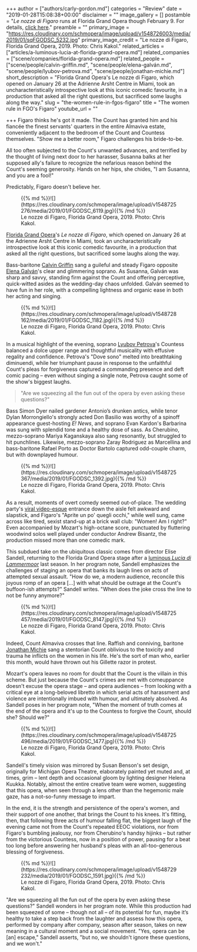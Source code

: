 +++
author = ["authors/carly-gordon.md"]
categories = "Review"
date = "2019-01-28T15:08:38+00:00"
disclaimer = ""
image_gallery = []
postamble = "_Le nozze di Figaro_ runs at Florida Grand Opera though February 9. For details, [click here](https://tickets.fgo.org/Tickets/EventDetails.aspx?id=1715)."
preamble = ""
primary_image = "https://res.cloudinary.com/schmopera/image/upload/v1548726003/media/2019/01/sqFGODSC_5232.jpg"
primary_image_credit = "Le nozze di Figaro, Florida Grand Opera, 2019. Photo: Chris Kakol."
related_articles = ["articles/a-luminous-lucia-at-florida-grand-opera.md"]
related_companies = ["scene/companies/florida-grand-opera.md"]
related_people = ["scene/people/calvin-griffin.md", "scene/people/elena-galván.md", "scene/people/lyubov-petrova.md", "scene/people/jonathan-michie.md"]
short_description = "Florida Grand Opera's Le nozze di Figaro, which opened on January 26 at the Adrienne Arsht Centre in Miami, took an uncharacteristically introspective look at this iconic comedic favourite, in a production that asked all the right questions, but sacrificed some laughs along the way."
slug = "the-women-rule-in-fgos-figaro"
title = "The women rule in FGO's Figaro"
youtube_url = ""

+++
Figaro thinks he's got it made. The Count has granted him and his fiancée the finest servants' quarters in the entire Almaviva estate, conveniently adjacent to the bedroom of the Count and Countess themselves. "Show me a better room," Figaro challenges his bride-to-be.

All too often subjected to the Count's unwanted advances, and terrified by the thought of living next door to her harasser, Susanna balks at her supposed ally's failure to recognize the nefarious reason behind the Count's seeming generosity. Hands on her hips, she chides, "I am Susanna, and you are a fool!"

Predictably, Figaro doesn't believe her.

<figure data-type="image">{{% md %}}![](https://res.cloudinary.com/schmopera/image/upload/v1548725276/media/2019/01/FGODSC_6119.jpg){{% /md %}}

<figcaption>Le nozze di Figaro, Florida Grand Opera, 2019. Photo: Chris Kakol.</figcaption>

</figure>

[Florida Grand Opera](/scene/companies/florida-grand-opera/)'s _Le nozze di Figaro_, which opened on January 26 at the Adrienne Arsht Centre in Miami, took an uncharacteristically introspective look at this iconic comedic favourite, in a production that asked all the right questions, but sacrificed some laughs along the way.

Bass-baritone [Calvin Griffin](/scene/people/calvin-griffin/) sang a guileful and steady Figaro opposite [Elena Galván](/scene/people/elena-galvan/)'s clear and glimmering soprano. As Susanna, Galván was sharp and savvy, standing firm against the Count and offering perceptive, quick-witted asides as the wedding-day chaos unfolded. Galván seemed to have fun in her role, with a compelling lightness and organic ease in both her acting and singing.

<figure data-type="image">{{% md %}}![](https://res.cloudinary.com/schmopera/image/upload/v1548728162/media/2019/01/FGODSC_1182.jpg){{% /md %}}

<figcaption>Le nozze di Figaro, Florida Grand Opera, 2019. Photo: Chris Kakol.</figcaption>

</figure>

In a musical highlight of the evening, soprano [Lyubov Petrova](/scene/people/lyubov-petrova/)'s Countess balanced a dolce upper range and thoughtful musicality with effusive regality and confidence. Petrova's "Dove sono" melted into breathtaking diminuendi, while her triumphant pause in response to the unfaithful Count's pleas for forgiveness captured a commanding presence and deft comic pacing – even without singing a single note, Petrova caught some of the show's biggest laughs.

> "Are we squeezing all the fun out of the opera by even asking these questions?"

Bass Simon Dyer nailed gardener Antonio’s drunken antics, while tenor Dylan Morrongiello's strongly acted Don Basilio was worthy of a spinoff appearance guest-hosting _E! News_, and soprano Evan Kardon's Barbarina was sung with splendid tone and a healthy dose of sass. As Cherubino, mezzo-soprano Mariya Kaganskaya also sang resonantly, but struggled to hit punchlines. Likewise, mezzo-soprano Zaray Rodriguez as Marcellina and bass-baritone Rafael Porto as Doctor Bartolo captured odd-couple charm, but with downplayed humour.

<figure data-type="image">{{% md %}}![](https://res.cloudinary.com/schmopera/image/upload/v1548725367/media/2019/01/FGODSC_1392.jpg){{% /md %}}

<figcaption>Le nozze di Figaro, Florida Grand Opera, 2019. Photo: Chris Kakol.</figcaption>

</figure>

As a result, moments of overt comedy seemed out-of-place. The wedding party's [viral video-esque](https://www.youtube.com/watch?v=4-94JhLEiN0) entrance down the aisle felt awkward and slapstick, and Figaro's "Aprite un po' quegli occhi," while well sung, came across like tired, sexist stand-up at a brick wall club: "Women! Am I right?" Even accompanied by Mozart's high-octane score, punctuated by fluttering woodwind solos well played under conductor Andrew Bisantz, the production missed more than one comedic mark.

This subdued take on the ubiquitous classic comes from director Elise Sandell, returning to the Florida Grand Opera stage after a [luminous _Lucia di Lammermoor_](/a-luminous-lucia-at-florida-grand-opera/) last season. In her program note, Sandell emphasizes the challenges of staging an opera that banks its laugh lines on acts of attempted sexual assault. "How do we, a modern audience, reconcile this joyous romp of an opera \[...\] with what should be outrage at the Count's buffoon-ish attempts?" Sandell writes. "When does the joke cross the line to not be funny anymore?"

<figure data-type="image">{{% md %}}![](https://res.cloudinary.com/schmopera/image/upload/v1548725457/media/2019/01/FGODSC_8147.jpg){{% /md %}}

<figcaption>Le nozze di Figaro, Florida Grand Opera, 2019. Photo: Chris Kakol.</figcaption>

</figure>

Indeed, Count Almaviva crosses that line. Raffish and conniving, baritone [Jonathan Michie](/scene/people/jonathan-michie/) sang a stentorian Count oblivious to the toxicity and trauma he inflicts on the women in his life. He's the sort of man who, earlier this month, would have thrown out his Gillette razor in protest.

Mozart's opera leaves no room for doubt that the Count is the villain in this scheme. But just because the Count's crimes are met with comeuppance doesn't excuse the opera stage – and opera audiences – from looking with a critical eye at a long-beloved libretto in which serial acts of harassment and violence are intentionally imbued with humour, and ultimately absolved. As Sandell poses in her program note, "When the moment of truth comes at the end of the opera and it's up to the Countess to forgive the Count, should she? Should we?"

<figure data-type="image">{{% md %}}![](https://res.cloudinary.com/schmopera/image/upload/v1548725496/media/2019/01/FGODSC_1477.jpg){{% /md %}}

<figcaption>Le nozze di Figaro, Florida Grand Opera, 2019. Photo: Chris Kakol.</figcaption>

</figure>

Sandell's timely vision was mirrored by Susan Benson's set design, originally for Michigan Opera Theatre, elaborately painted yet muted and, at times, grim – lent depth and occasional gloom by lighting designer Helena Kuukka. Notably, almost the entire creative team were women, suggesting that this opera, when seen through a lens other than the hegemonic male gaze, has a not-so-funny message to impart.

In the end, it is the strength and persistence of the opera's women, and their support of one another, that brings the Count to his knees. It's fitting, then, that following three acts of humour falling flat, the biggest laugh of the evening came not from the Count's repeated EEOC violations, nor from Figaro's bumbling jealousy, nor from Cherubino's handsy hijinks – but rather from the victorious Countess, now in a position of power, pausing for a beat too long before answering her husband's pleas with an all-too-generous blessing of forgiveness.

<figure data-type="image">{{% md %}}![](https://res.cloudinary.com/schmopera/image/upload/v1548729232/media/2019/01/FGODSC_1591.jpg){{% /md %}}

<figcaption>Le nozze di Figaro, Florida Grand Opera, 2019. Photo: Chris Kakol.</figcaption>

</figure>

"Are we squeezing all the fun out of the opera by even asking these questions?" Sandell wonders in her program note. While this production had been squeezed of some – though not all – of its potential for fun, maybe it’s healthy to take a step back from the laughter and assess how this opera, performed by company after company, season after season, takes on new meaning in a cultural moment and a social movement. "Yes, opera can be \[an\] escape," Sandell asserts, "but no, we shouldn't ignore these questions, and we won't."